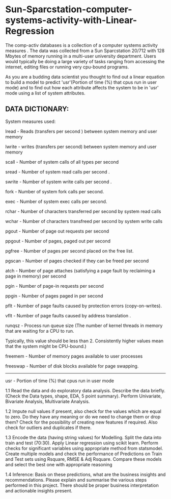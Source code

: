 # Sun-Sparcstation-computer-systems-activity-with-Linear-Regression

The comp-activ databases is a collection of a computer systems activity measures .
The data was collected from a Sun Sparcstation 20/712 with 128 Mbytes of memory running in a multi-user university department. Users would typically be doing a large variety of tasks ranging from accessing the internet, editing files or running very cpu-bound programs. 

As you are a budding data scientist you thought to find out a linear equation to build a model to predict 'usr'(Portion of time (%) that cpus run in user mode) and to find out how each attribute affects the system to be in 'usr' mode using a list of system attributes.

DATA DICTIONARY:
-----------------------
System measures used:

lread - Reads (transfers per second ) between system memory and user memory

lwrite - writes (transfers per second) between system memory and user memory

scall - Number of system calls of all types per second

sread - Number of system read calls per second .

swrite - Number of system write calls per second .

fork - Number of system fork calls per second.

exec - Number of system exec calls per second.

rchar - Number of characters transferred per second by system read calls

wchar - Number of characters transfreed per second by system write calls

pgout - Number of page out requests per second

ppgout - Number of pages, paged out per second

pgfree - Number of pages per second placed on the free list.

pgscan - Number of pages checked if they can be freed per second

atch - Number of page attaches (satisfying a page fault by reclaiming a page in memory) per second

pgin - Number of page-in requests per second

ppgin - Number of pages paged in per second

pflt - Number of page faults caused by protection errors (copy-on-writes).

vflt - Number of page faults caused by address translation .

runqsz - Process run queue size (The number of kernel threads in memory that are waiting for a CPU to run.

Typically, this value should be less than 2. Consistently higher values mean that the system might be CPU-bound.)

freemem - Number of memory pages available to user processes

freeswap - Number of disk blocks available for page swapping.

------------------------
usr - Portion of time (%) that cpus run in user mode

1.1 Read the data and do exploratory data analysis. Describe the data briefly. (Check the Data types, shape, EDA, 5 point summary). Perform Univariate, Bivariate Analysis, Multivariate Analysis.

1.2 Impute null values if present, also check for the values which are equal to zero. Do they have any meaning or do we need to change them or drop them? Check for the possibility of creating new features if required. Also check for outliers and duplicates if there.

1.3 Encode the data (having string values) for Modelling. Split the data into train and test (70:30). Apply Linear regression using scikit learn. Perform checks for significant variables using appropriate method from statsmodel. Create multiple models and check the performance of Predictions on Train and Test sets using Rsquare, RMSE & Adj Rsquare. Compare these models and select the best one with appropriate reasoning

1.4 Inference: Basis on these predictions, what are the business insights and recommendations.
Please explain and summarise the various steps performed in this project. There should be proper business interpretation and actionable insights present.
